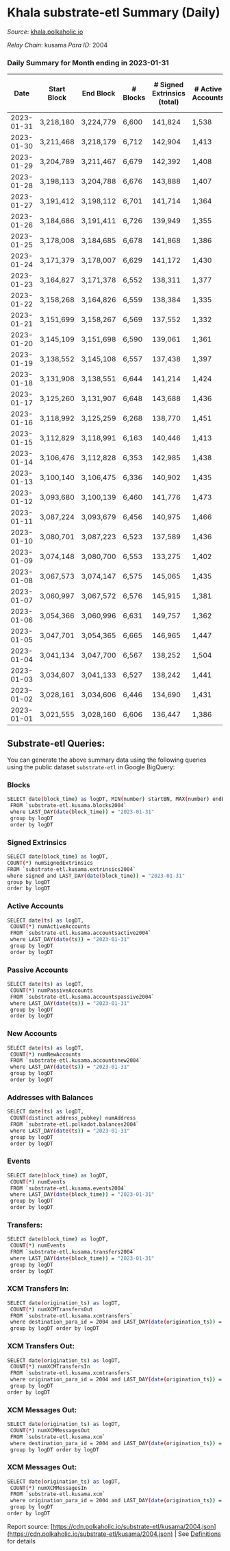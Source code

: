 # Khala substrate-etl Summary (Daily)

_Source_: [khala.polkaholic.io](https://khala.polkaholic.io)

*Relay Chain*: kusama
*Para ID*: 2004



### Daily Summary for Month ending in 2023-01-31


| Date | Start Block | End Block | # Blocks | # Signed Extrinsics (total) | # Active Accounts | # Passive | # New | # Addresses with Balances | # Events | # Transfers | # XCM Transfers In | # XCM Transfers Out | # XCM In | # XCM Out | Issues | 
| ---- | ----------- | --------- | -------- | --------------------------- | ----------------- | --------- | ----- | ------------------------- | -------- | ----------- | ------------------ | ------------------- | -------- | --------- | ------ |
| 2023-01-31 | 3,218,180 | 3,224,779 | 6,600 | 141,824 | 1,538 | 790 | 52 | 23,240 | 7,956,630 | 131,686 ($2,052,635.01) | 4 ($1,456.42) | 3  |  |  |  |
| 2023-01-30 | 3,211,468 | 3,218,179 | 6,712 | 142,904 | 1,413 | 576 | 22 | 23,206 | 7,746,580 | 131,813 ($679,101.01) | 4 ($79.26) | 3  |  |  |  |
| 2023-01-29 | 3,204,789 | 3,211,467 | 6,679 | 142,392 | 1,408 | 510 | 33 | 23,213 | 7,690,296 | 130,503 ($643,898.13) | 10 ($320.81) | 5  |  |  |  |
| 2023-01-28 | 3,198,113 | 3,204,788 | 6,676 | 143,888 | 1,407 | 606 | 26 | 23,196 | 7,595,821 | 130,209 ($674,965.61) | 2 ($62.02) | 7  |  |  |  |
| 2023-01-27 | 3,191,412 | 3,198,112 | 6,701 | 141,714 | 1,364 | 517 | 47 | 23,189 | 7,612,303 | 130,950 ($761,428.18) | 6 ($424.86) | 5  |  |  |  |
| 2023-01-26 | 3,184,686 | 3,191,411 | 6,726 | 139,949 | 1,355 | 542 | 29 | 23,156 | 7,456,285 | 130,296 ($523,387.38) | 3 ($244.82) | 6  |  |  |  |
| 2023-01-25 | 3,178,008 | 3,184,685 | 6,678 | 141,868 | 1,386 | 491 | 35 | 23,154 | 7,474,622 | 131,153 ($903,986.15) | 7 ($1,260.51) | 17  |  |  |  |
| 2023-01-24 | 3,171,379 | 3,178,007 | 6,629 | 141,172 | 1,430 | 644 | 27 | 23,147 | 7,410,072 | 130,575 ($1,363,789.55) | 8 ($2,641.87) | 12  |  |  |  |
| 2023-01-23 | 3,164,827 | 3,171,378 | 6,552 | 138,311 | 1,377 | 502 | 19 | 23,142 | 7,320,572 | 128,267 ($495,383.07) | 9 ($979.81) | 13  |  |  |  |
| 2023-01-22 | 3,158,268 | 3,164,826 | 6,559 | 138,384 | 1,335 | 454 | 14 | 23,139 | 7,480,908 | 128,683 ($534,756.46) | 23 ($525.34) | 7  |  |  |  |
| 2023-01-21 | 3,151,699 | 3,158,267 | 6,569 | 137,552 | 1,332 | 446 | 37 | 23,134 | 7,474,381 | 128,877 ($551,437.82) | 19 ($1,085.47) | 8  |  |  |  |
| 2023-01-20 | 3,145,109 | 3,151,698 | 6,590 | 139,061 | 1,361 | 460 | 30 | 23,115 | 7,479,597 | 129,201 ($388,610.40) | 7 ($148.52) | 4  |  |  |  |
| 2023-01-19 | 3,138,552 | 3,145,108 | 6,557 | 137,438 | 1,397 | 586 | 30 | 23,104 | 7,196,614 | 128,092 ($776,118.31) | 11 ($5,523.33) | 8  |  |  |  |
| 2023-01-18 | 3,131,908 | 3,138,551 | 6,644 | 141,214 | 1,424 | 521 | 46 | 23,091 | 7,423,897 | 130,675 ($590,699.59) | 5 ($900.02) | 11  |  |  |  |
| 2023-01-17 | 3,125,260 | 3,131,907 | 6,648 | 143,688 | 1,436 | 529 | 22 | 23,085 | 7,432,637 | 130,972 ($773,678.89) | 10 ($1,410.09) | 14  |  |  |  |
| 2023-01-16 | 3,118,992 | 3,125,259 | 6,268 | 138,770 | 1,451 | 617 | 52 | 23,095 | 6,979,797 | 123,471 ($803,041.18) | 9 ($586.41) | 7  |  |  |  |
| 2023-01-15 | 3,112,829 | 3,118,991 | 6,163 | 140,446 | 1,413 | 588 | 25 | 23,062 | 6,776,372 | 122,009 ($609,117.55) | 7 ($151.81) | 13  |  |  |  |
| 2023-01-14 | 3,106,476 | 3,112,828 | 6,353 | 142,985 | 1,438 | 631 | 40 | 23,069 | 6,759,375 | 124,287 ($765,330.71) | 22 ($1,464.65) | 11  |  |  |  |
| 2023-01-13 | 3,100,140 | 3,106,475 | 6,336 | 140,902 | 1,435 | 717 | 46 | 23,058 | 6,601,312 | 121,874 ($1,258,601.83) | 8 ($1,690.49) | 6  |  |  |  |
| 2023-01-12 | 3,093,680 | 3,100,139 | 6,460 | 141,776 | 1,473 | 764 | 61 | 23,044 | 6,792,989 | 125,106 ($4,193,585.14) | 9 ($562.70) | 8  |  |  |  |
| 2023-01-11 | 3,087,224 | 3,093,679 | 6,456 | 140,975 | 1,466 | 622 | 68 | 23,025 | 6,707,484 | 124,802 ($4,804,739.27) | 3 ($42.10) | 3  |  |  |  |
| 2023-01-10 | 3,080,701 | 3,087,223 | 6,523 | 137,589 | 1,436 | 752 | 35 | 22,990 | 6,429,611 | 122,492 ($903,545.29) | 10 ($448.89) | 8  |  |  |  |
| 2023-01-09 | 3,074,148 | 3,080,700 | 6,553 | 133,275 | 1,402 | 655 | 28 | 22,988 | 6,081,669 | 118,034 ($871,303.74) | 14 ($1,011.85) | 15  |  |  |  |
| 2023-01-08 | 3,067,573 | 3,074,147 | 6,575 | 145,065 | 1,435 | 640 | 22 | 23,001 | 6,513,638 | 124,681 ($1,355,403.46) | 20 ($1,538.68) | 16  |  |  |  |
| 2023-01-07 | 3,060,997 | 3,067,572 | 6,576 | 145,915 | 1,381 | 514 | 26 | 22,996 | 6,823,374 | 123,561 ($540,765.44) | 6 ($217.93) | 5  |  |  |  |
| 2023-01-06 | 3,054,366 | 3,060,996 | 6,631 | 149,757 | 1,362 | 516 | 37 | 22,978 | 6,573,889 | 126,785 ($528,587.88) | 3 ($167.30) | 1  |  |  |  |
| 2023-01-05 | 3,047,701 | 3,054,365 | 6,665 | 146,965 | 1,447 | 559 | 36 | 22,957 | 6,592,860 | 128,552 ($1,396,397.57) | 6 ($830.10) | 20  |  |  |  |
| 2023-01-04 | 3,041,134 | 3,047,700 | 6,567 | 138,252 | 1,504 | 682 | 36 | 22,939 | 6,130,850 | 121,391 ($983,355.99) | 23 ($873.59) | 5  |  |  |  |
| 2023-01-03 | 3,034,607 | 3,041,133 | 6,527 | 138,242 | 1,441 | 564 | 27 | 22,916 | 6,014,523 | 120,176 ($620,532.31) | 6 ($875.92) | 7  |  |  |  |
| 2023-01-02 | 3,028,161 | 3,034,606 | 6,446 | 134,690 | 1,431 | 635 | 23 | 22,905 | 5,829,194 | 119,882 ($774,113.51) | 11 ($876.61) | 14  |  |  |  |
| 2023-01-01 | 3,021,555 | 3,028,160 | 6,606 | 136,447 | 1,386 | 555 | 27 | 22,903 | 5,852,695 | 121,317 ($412,530.00) | 12 ($476.65) | 29  |  |  |  |

## Substrate-etl Queries:
You can generate the above summary data using the following queries using the public dataset `substrate-etl` in Google BigQuery:

### Blocks
```bash
SELECT date(block_time) as logDT, MIN(number) startBN, MAX(number) endBN, COUNT(*) numBlocks 
 FROM `substrate-etl.kusama.blocks2004`  
 where LAST_DAY(date(block_time)) = "2023-01-31" 
 group by logDT 
 order by logDT
```

### Signed Extrinsics
```bash
SELECT date(block_time) as logDT, 
COUNT(*) numSignedExtrinsics 
FROM `substrate-etl.kusama.extrinsics2004`  
where signed and LAST_DAY(date(block_time)) = "2023-01-31" 
group by logDT 
order by logDT
```

### Active Accounts
```bash
SELECT date(ts) as logDT, 
 COUNT(*) numActiveAccounts 
 FROM `substrate-etl.kusama.accountsactive2004` 
 where LAST_DAY(date(ts)) = "2023-01-31" 
 group by logDT 
 order by logDT
```

### Passive Accounts
```bash
SELECT date(ts) as logDT, 
 COUNT(*) numPassiveAccounts 
 FROM `substrate-etl.kusama.accountspassive2004` 
 where LAST_DAY(date(ts)) = "2023-01-31" 
 group by logDT 
 order by logDT
```

### New Accounts
```bash
SELECT date(ts) as logDT, 
 COUNT(*) numNewAccounts 
 FROM `substrate-etl.kusama.accountsnew2004` 
 where LAST_DAY(date(ts)) = "2023-01-31" 
 group by logDT
 order by logDT
```

### Addresses with Balances
```bash
SELECT date(ts) as logDT,
 COUNT(distinct address_pubkey) numAddress 
 FROM `substrate-etl.polkadot.balances2004` 
 where LAST_DAY(date(ts)) = "2023-01-31" 
 group by logDT 
 order by logDT
```

### Events
```bash
SELECT date(block_time) as logDT, 
 COUNT(*) numEvents 
 FROM `substrate-etl.kusama.events2004` 
 where LAST_DAY(date(block_time)) = "2023-01-31" 
 group by logDT 
 order by logDT
```

### Transfers:
```bash
SELECT date(block_time) as logDT, 
 COUNT(*) numEvents 
 FROM `substrate-etl.kusama.transfers2004` 
 where LAST_DAY(date(block_time)) = "2023-01-31" 
 group by logDT 
 order by logDT
```

### XCM Transfers In:
```bash
SELECT date(origination_ts) as logDT, 
 COUNT(*) numXCMTransfersOut 
 FROM `substrate-etl.kusama.xcmtransfers` 
 where destination_para_id = 2004 and LAST_DAY(date(origination_ts)) = "2023-01-31" 
 group by logDT order by logDT
```

### XCM Transfers Out:
```bash
SELECT date(origination_ts) as logDT, 
 COUNT(*) numXCMTransfersIn 
 FROM `substrate-etl.kusama.xcmtransfers` 
 where origination_para_id = 2004 and LAST_DAY(date(origination_ts)) = "2023-01-31" 
 group by logDT 
order by logDT
```

### XCM Messages Out:
```bash
SELECT date(origination_ts) as logDT, 
 COUNT(*) numXCMMessagesOut 
 FROM `substrate-etl.kusama.xcm` 
 where destination_para_id = 2004 and LAST_DAY(date(origination_ts)) = "2023-01-31" 
 group by logDT order by logDT
```

### XCM Messages Out:
```bash
SELECT date(origination_ts) as logDT, 
 COUNT(*) numXCMMessagesIn 
 FROM `substrate-etl.kusama.xcm` 
 where origination_para_id = 2004 and LAST_DAY(date(origination_ts)) = "2023-01-31" 
 group by logDT 
order by logDT
```


Report source: [https://cdn.polkaholic.io/substrate-etl/kusama/2004.json](https://cdn.polkaholic.io/substrate-etl/kusama/2004.json) | See [Definitions](/DEFINITIONS.md) for details

